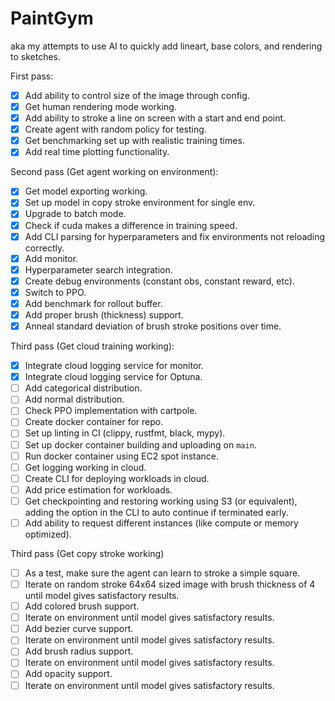 # PaintGym
aka my attempts to use AI to quickly add lineart, base colors, and rendering to sketches.

First pass:
- [x] Add ability to control size of the image through config.
- [x] Get human rendering mode working.
- [x] Add ability to stroke a line on screen with a start and end point.
- [x] Create agent with random policy for testing.
- [x] Get benchmarking set up with realistic training times.
- [x] Add real time plotting functionality.

Second pass (Get agent working on environment):
- [x] Get model exporting working.
- [x] Set up model in copy stroke environment for single env.
- [x] Upgrade to batch mode.
- [x] Check if cuda makes a difference in training speed.
- [x] Add CLI parsing for hyperparameters and fix environments not reloading correctly.
- [x] Add monitor.
- [x] Hyperparameter search integration.
- [x] Create debug environments (constant obs, constant reward, etc).
- [x] Switch to PPO.
- [x] Add benchmark for rollout buffer.
- [x] Add proper brush (thickness) support.
- [x] Anneal standard deviation of brush stroke positions over time.

Third pass (Get cloud training working):
- [x] Integrate cloud logging service for monitor.
- [x] Integrate cloud logging service for Optuna.
- [ ] Add categorical distribution.
- [ ] Add normal distribution.
- [ ] Check PPO implementation with cartpole.
- [ ] Create docker container for repo.
- [ ] Set up linting in CI (clippy, rustfmt, black, mypy).
- [ ] Set up docker container building and uploading on `main`.
- [ ] Run docker container using EC2 spot instance.
- [ ] Get logging working in cloud.
- [ ] Create CLI for deploying workloads in cloud.
- [ ] Add price estimation for workloads.
- [ ] Get checkpointing and restoring working using S3 (or equivalent), adding the option in the CLI to auto continue if terminated early.
- [ ] Add ability to request different instances (like compute or memory optimized).

Third pass (Get copy stroke working)
- [ ] As a test, make sure the agent can learn to stroke a simple square.
- [ ] Iterate on random stroke 64x64 sized image with brush thickness of 4 until model gives satisfactory results.
- [ ] Add colored brush support.
- [ ] Iterate on environment until model gives satisfactory results.
- [ ] Add bezier curve support.
- [ ] Iterate on environment until model gives satisfactory results.
- [ ] Add brush radius support.
- [ ] Iterate on environment until model gives satisfactory results.
- [ ] Add opacity support.
- [ ] Iterate on environment until model gives satisfactory results.